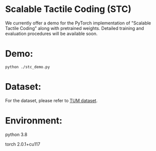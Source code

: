 # Scalable Tactile Coding (STC)
We currently offer a demo for the PyTorch implementation of "Scalable Tactile Coding" along with pretrained weights. Detailed training and evaluation procedures will be available soon.

# Demo: 
    python ./stc_demo.py

# Dataset:
For the dataset, please refer to [TUM dataset](https://cloud.lmt.ei.tum.de/s/pDEPZnGomQYtH4c).

# Environment:

python 3.8

torch 2.0.1+cu117




